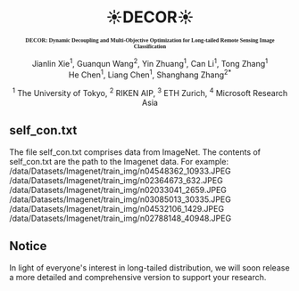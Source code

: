 <h1 align="center">☀️DECOR☀️</h1>

<h3 align="center" style="font-family: 'Times New Roman'; font-size: 10px;">
DECOR: Dynamic Decoupling and Multi-Objective Optimization for Long-tailed Remote Sensing Image Classification
</h3>

<p align="center">
Jianlin Xie<sup>1</sup>, Guanqun Wang<sup>2</sup>, Yin Zhuang<sup>1</sup>, Can Li<sup>1</sup>, Tong Zhang<sup>1</sup><br>
He Chen<sup>1</sup>, Liang Chen<sup>1</sup>, Shanghang Zhang<sup>2</sup><sup>*</sup>
</p>

<p align="center">
<sup>1</sup> The University of Tokyo, <sup>2</sup> RIKEN AIP, <sup>3</sup> ETH Zurich, <sup>4</sup> Microsoft Research Asia
</p>


## self_con.txt
The file self_con.txt comprises data from ImageNet. The contents of self_con.txt are the path to the Imagenet data.
For example:  
/data/Datasets/Imagenet/train_img/n04548362_10933.JPEG  
/data/Datasets/Imagenet/train_img/n02364673_632.JPEG  
/data/Datasets/Imagenet/train_img/n02033041_2659.JPEG  
/data/Datasets/Imagenet/train_img/n03085013_30335.JPEG  
/data/Datasets/Imagenet/train_img/n04532106_1429.JPEG  
/data/Datasets/Imagenet/train_img/n02788148_40948.JPEG  

## Notice
In light of everyone's interest in long-tailed distribution, we will soon release a more detailed and comprehensive version to support your research.
